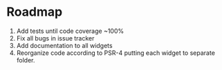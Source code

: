 # Roadmap

1. Add tests until code coverage ~100%
2. Fix all bugs in issue tracker
3. Add documentation to all widgets
4. Reorganize code according to PSR-4 putting each widget to separate folder.